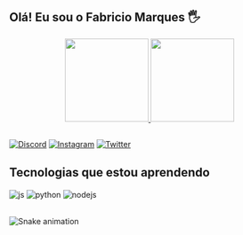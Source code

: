## Olá! Eu sou o Fabricio Marques 🖐️

<div align="center">
  <a href="https://github.com/devfabriciio">
    <img height="150" src="https://github-readme-stats.vercel.app/api?username=devfabriciio&count_private=true&include_all_commits=true&show_icons=true&theme=dark&hide_border=false&show_owner=true"/>
    <img height="150" src="https://github-readme-stats.vercel.app/api/top-langs/?username=devfabriciio&theme=dark&hide_border=false&&layout=compact"/>
  </a>
</div>

##

[![Discord](https://img.shields.io/badge/Discord-7289DA?style=for-the-badge&logo=discord&logoColor=white)](https://discord.gg/b6tuAYYp)
[![Instagram](https://img.shields.io/badge/Instagram-E4405F?style=for-the-badge&logo=instagram&logoColor=white)](https://www.instagram.com/fabriiciio_marques)
[![Twitter](https://img.shields.io/badge/Twitter-1DA1F2?style=for-the-badge&logo=twitter&logoColor=white)](https://twitter.com/Fabrici0marques)

## Tecnologias que estou aprendendo

<div style="display: inline_block">
  <img align="center" alt="js" src="https://img.shields.io/badge/JavaScript-F7DF1E?style=for-the-badge&logo=javascript&logoColor=black" />
  <img align="center" alt="python" src="https://img.shields.io/badge/Python-14354C?style=for-the-badge&logo=python&logoColor=white" />
  <img align="center" alt="nodejs" src="https://img.shields.io/badge/Node.js-43853D?style=for-the-badge&logo=node.js&logoColor=white" />
</div><br/>

![Snake animation](https://github.com/devfabriciio/devfabriciio/blob/output/github-contribution-grid-snake.svg)

</div>
